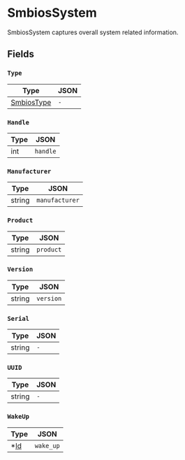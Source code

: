 # SmbiosSystem

SmbiosSystem captures overall system related information.


## Fields


### `Type`



| Type | JSON |
| ---- | -----------|
| [SmbiosType](smbios_type.md) | `-` |

### `Handle`



| Type | JSON |
| ---- | -----------|
| int | `handle` |

### `Manufacturer`



| Type | JSON |
| ---- | -----------|
| string | `manufacturer` |

### `Product`



| Type | JSON |
| ---- | -----------|
| string | `product` |

### `Version`



| Type | JSON |
| ---- | -----------|
| string | `version` |

### `Serial`



| Type | JSON |
| ---- | -----------|
| string | `-` |

### `UUID`



| Type | JSON |
| ---- | -----------|
| string | `-` |

### `WakeUp`



| Type | JSON |
| ---- | -----------|
| *[Id](id.md) | `wake_up` |
